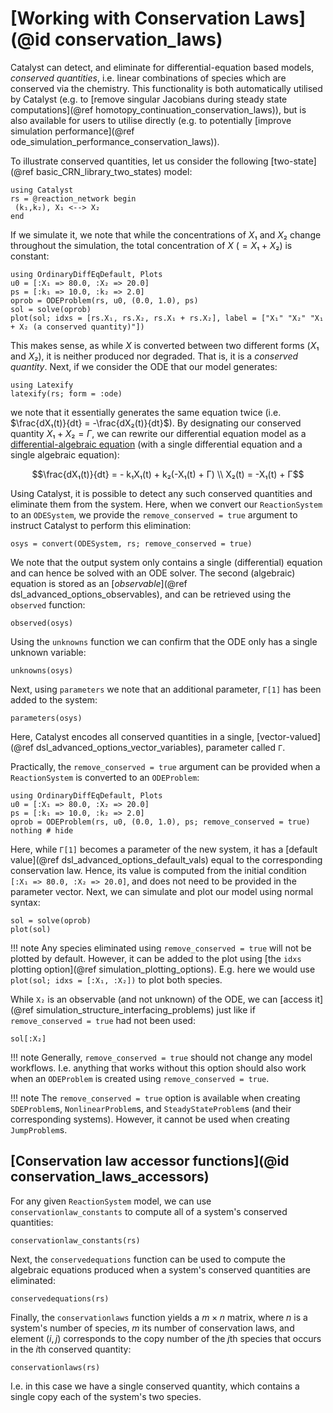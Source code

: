 # [Working with Conservation Laws](@id conservation_laws)
Catalyst can detect, and eliminate for differential-equation based models, *conserved quantities*, i.e. linear combinations of species which are conserved via the chemistry. This functionality is both automatically utilised by Catalyst (e.g. to [remove singular Jacobians during steady state computations](@ref homotopy_continuation_conservation_laws)), but is also available for users to utilise directly (e.g. to potentially [improve simulation performance](@ref ode_simulation_performance_conservation_laws)).

To illustrate conserved quantities, let us consider the following [two-state](@ref basic_CRN_library_two_states) model:
```@example conservation_laws
using Catalyst
rs = @reaction_network begin
 (k₁,k₂), X₁ <--> X₂
end
```
If we simulate it, we note that while the concentrations of $X₁$ and $X₂$ change throughout the simulation, the total concentration of $X$ ($= X₁ + X₂$) is constant:
```@example conservation_laws
using OrdinaryDiffEqDefault, Plots
u0 = [:X₁ => 80.0, :X₂ => 20.0]
ps = [:k₁ => 10.0, :k₂ => 2.0]
oprob = ODEProblem(rs, u0, (0.0, 1.0), ps)
sol = solve(oprob)
plot(sol; idxs = [rs.X₁, rs.X₂, rs.X₁ + rs.X₂], label = ["X₁" "X₂" "X₁ + X₂ (a conserved quantity)"])
```
This makes sense, as while $X$ is converted between two different forms ($X₁$ and $X₂$), it is neither produced nor degraded. That is, it is a *conserved quantity*. Next, if we consider the ODE that our model generates:
```@example conservation_laws
using Latexify
latexify(rs; form = :ode)
```
we note that it essentially generates the same equation twice (i.e. $\frac{dX₁(t)}{dt} = -\frac{dX₂(t)}{dt}$). By designating our conserved quantity $X₁ + X₂ = Γ$, we can rewrite our differential equation model as a [differential-algebraic equation](https://en.wikipedia.org/wiki/Differential-algebraic_system_of_equations) (with a single differential equation and a single algebraic equation):
```math
\frac{dX₁(t)}{dt} = - k₁X₁(t) + k₂(-X₁(t) + Γ) \\
X₂(t) = -X₁(t) + Γ
```
Using Catalyst, it is possible to detect any such conserved quantities and eliminate them from the system. Here, when we convert our `ReactionSystem` to an `ODESystem`, we provide the `remove_conserved = true` argument to instruct Catalyst to perform this elimination:
```@example conservation_laws
osys = convert(ODESystem, rs; remove_conserved = true)
```
We note that the output system only contains a single (differential) equation and can hence be solved with an ODE solver. The second (algebraic) equation is stored as an [*observable*](@ref dsl_advanced_options_observables), and can be retrieved using the `observed` function:
```@example conservation_laws
observed(osys)
```
Using the `unknowns` function we can confirm that the ODE only has a single unknown variable:
```@example conservation_laws
unknowns(osys)
```
Next, using `parameters` we note that an additional parameter, `Γ[1]` has been added to the system:
```@example conservation_laws
parameters(osys)
```
Here, Catalyst encodes all conserved quantities in a single, [vector-valued](@ref dsl_advanced_options_vector_variables), parameter called `Γ`.

Practically, the `remove_conserved = true` argument can be provided when a `ReactionSystem` is converted to an `ODEProblem`:
```@example conservation_laws
using OrdinaryDiffEqDefault, Plots
u0 = [:X₁ => 80.0, :X₂ => 20.0]
ps = [:k₁ => 10.0, :k₂ => 2.0]
oprob = ODEProblem(rs, u0, (0.0, 1.0), ps; remove_conserved = true)
nothing # hide
```
Here, while `Γ[1]` becomes a parameter of the new system, it has a [default value](@ref dsl_advanced_options_default_vals) equal to the corresponding conservation law. Hence, its value is computed from the initial condition `[:X₁ => 80.0, :X₂ => 20.0]`, and does not need to be provided in the parameter vector. Next, we can simulate and plot our model using normal syntax:
```@example conservation_laws
sol = solve(oprob)
plot(sol)
```
!!! note
    Any species eliminated using `remove_conserved = true` will not be plotted by default. However, it can be added to the plot using [the `idxs` plotting option](@ref simulation_plotting_options). E.g. here we would use `plot(sol; idxs = [:X₁, :X₂])` to plot both species.

While `X₂` is an observable (and not unknown) of the ODE, we can [access it](@ref simulation_structure_interfacing_problems) just like if `remove_conserved = true` had not been used:
```@example conservation_laws
sol[:X₂]
```
!!! note
    Generally, `remove_conserved = true` should not change any model workflows. I.e. anything that works without this option should also work when an `ODEProblem` is created using `remove_conserved = true`.

!!! note
    The `remove_conserved = true` option is available when creating `SDEProblem`s, `NonlinearProblem`s, and `SteadyStateProblem`s (and their corresponding systems). However, it cannot be used when creating `JumpProblem`s.

## [Conservation law accessor functions](@id conservation_laws_accessors)

For any given `ReactionSystem` model, we can use `conservationlaw_constants` to compute all of a system's conserved quantities:
```@example conservation_laws
conservationlaw_constants(rs)
```
Next, the `conservedequations` function can be used to compute the algebraic equations produced when a system's conserved quantities are eliminated:
```@example conservation_laws
conservedequations(rs)
```
Finally, the `conservationlaws` function yields a $m \times n$ matrix, where $n$ is a system's number of species, $m$ its number of conservation laws, and element $(i,j)$ corresponds to the copy number of the $j$th species that occurs in the $i$th conserved quantity:
```@example conservation_laws
conservationlaws(rs)
```
I.e. in this case we have a single conserved quantity, which contains a single copy each of the system's two species.
